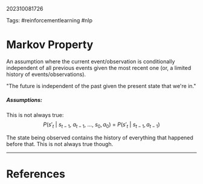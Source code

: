 202310081726

Tags: #reinforcementlearning #nlp 

# Markov Property

An assumption where the current event/observation is conditionally independent of all previous events given the most recent one (or, a limited history of events/observations).

"The future is independent of the past given the present state that we're in."


##### Assumptions:
This is not always true:
$$
P(s'_t\ |\ s_{t-1},\ a_{t-1},\ \dots,\ s_0, a_0)\ =\ P(s'_t\ |\ s_{t-1}, a_{t-1})
$$

The state being observed contains the history of everything that happened before that.  This is not always true though.

---
# References
